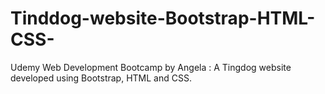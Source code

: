 # Tinddog-website-Bootstrap-HTML-CSS-
Udemy Web Development Bootcamp by Angela : A Tingdog website developed using Bootstrap, HTML and CSS.
